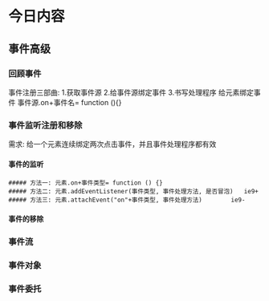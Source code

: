 # 今日内容

## 事件高级

### 回顾事件

  事件注册三部曲:
    1.获取事件源
    2.给事件源绑定事件
    3.书写处理程序
  给元素绑定事件
    事件源.on+事件名= function (){}

### 事件监听注册和移除

  需求: 给一个元素连续绑定两次点击事件，并且事件处理程序都有效

  #### 事件的监听

    ##### 方法一: 元素.on+事件类型= function () {}
    ##### 方法二: 元素.addEventListener(事件类型, 事件处理方法, 是否冒泡)   ie9+
    ##### 方法三: 元素.attachEvent("on"+事件类型, 事件处理方法)        ie9-

  #### 事件的移除

### 事件流

### 事件对象

### 事件委托